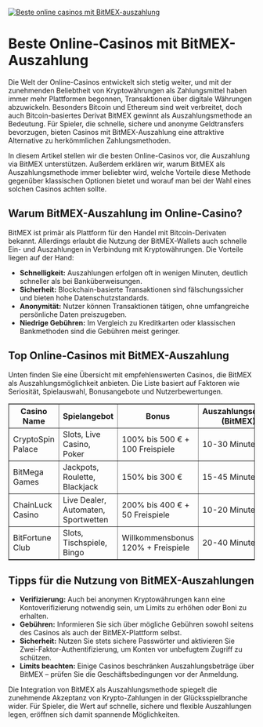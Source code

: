[![Beste online casinos mit BitMEX-auszahlung](https://123-caf.pages.dev/gitsignup.png)](https://vrmoo.ru/Bt82HjjY)

<h1>Beste Online-Casinos mit BitMEX-Auszahlung</h1>  <p>Die Welt der Online-Casinos entwickelt sich stetig weiter, und mit der zunehmenden Beliebtheit von Kryptowährungen als Zahlungsmittel haben immer mehr Plattformen begonnen, Transaktionen über digitale Währungen abzuwickeln. Besonders Bitcoin und Ethereum sind weit verbreitet, doch auch Bitcoin-basiertes Derivat BitMEX gewinnt als Auszahlungsmethode an Bedeutung. Für Spieler, die schnelle, sichere und anonyme Geldtransfers bevorzugen, bieten Casinos mit BitMEX-Auszahlung eine attraktive Alternative zu herkömmlichen Zahlungsmethoden.</p>  <p>In diesem Artikel stellen wir die besten Online-Casinos vor, die Auszahlung via BitMEX unterstützen. Außerdem erklären wir, warum BitMEX als Auszahlungsmethode immer beliebter wird, welche Vorteile diese Methode gegenüber klassischen Optionen bietet und worauf man bei der Wahl eines solchen Casinos achten sollte.</p>  <h2>Warum BitMEX-Auszahlung im Online-Casino?</h2>  <p>BitMEX ist primär als Plattform für den Handel mit Bitcoin-Derivaten bekannt. Allerdings erlaubt die Nutzung der BitMEX-Wallets auch schnelle Ein- und Auszahlungen in Verbindung mit Kryptowährungen. Die Vorteile liegen auf der Hand:</p>  <ul>   <li><strong>Schnelligkeit:</strong> Auszahlungen erfolgen oft in wenigen Minuten, deutlich schneller als bei Banküberweisungen.</li>   <li><strong>Sicherheit:</strong> Blockchain-basierte Transaktionen sind fälschungssicher und bieten hohe Datenschutzstandards.</li>   <li><strong>Anonymität:</strong> Nutzer können Transaktionen tätigen, ohne umfangreiche persönliche Daten preiszugeben.</li>   <li><strong>Niedrige Gebühren:</strong> Im Vergleich zu Kreditkarten oder klassischen Bankmethoden sind die Gebühren meist geringer.</li> </ul>  <h2>Top Online-Casinos mit BitMEX-Auszahlung</h2>  <p>Unten finden Sie eine Übersicht mit empfehlenswerten Casinos, die BitMEX als Auszahlungsmöglichkeit anbieten. Die Liste basiert auf Faktoren wie Seriosität, Spielauswahl, Bonusangebote und Nutzerbewertungen.</p>  <table border="1" cellpadding="10" cellspacing="0">   <thead>     <tr>       <th>Casino Name</th>       <th>Spielangebot</th>       <th>Bonus</th>       <th>Auszahlungsdauer (BitMEX)</th>       <th>Mobile App</th>     </tr>   </thead>   <tbody>     <tr>       <td>CryptoSpin Palace</td>       <td>Slots, Live Casino, Poker</td>       <td>100% bis 500 € + 100 Freispiele</td>       <td>10-30 Minuten</td>       <td>iOS & Android</td>     </tr>     <tr>       <td>BitMega Games</td>       <td>Jackpots, Roulette, Blackjack</td>       <td>150% bis 300 €</td>       <td>15-45 Minuten</td>       <td>Web-App</td>     </tr>     <tr>       <td>ChainLuck Casino</td>       <td>Live Dealer, Automaten, Sportwetten</td>       <td>200% bis 400 € + 50 Freispiele</td>       <td>10-20 Minuten</td>       <td>Android</td>     </tr>     <tr>       <td>BitFortune Club</td>       <td>Slots, Tischspiele, Bingo</td>       <td>Willkommensbonus 120% + Freispiele</td>       <td>20-40 Minuten</td>       <td>iOS</td>     </tr>   </tbody> </table>  <h2>Tipps für die Nutzung von BitMEX-Auszahlungen</h2>  <ul>   <li><strong>Verifizierung:</strong> Auch bei anonymen Kryptowährungen kann eine Kontoverifizierung notwendig sein, um Limits zu erhöhen oder Boni zu erhalten.</li>   <li><strong>Gebühren:</strong> Informieren Sie sich über mögliche Gebühren sowohl seitens des Casinos als auch der BitMEX-Plattform selbst.</li>   <li><strong>Sicherheit:</strong> Nutzen Sie stets sichere Passwörter und aktivieren Sie Zwei-Faktor-Authentifizierung, um Konten vor unbefugtem Zugriff zu schützen.</li>   <li><strong>Limits beachten:</strong> Einige Casinos beschränken Auszahlungsbeträge über BitMEX – prüfen Sie die Geschäftsbedingungen vor der Anmeldung.</li> </ul>  <p>Die Integration von BitMEX als Auszahlungsmethode spiegelt die zunehmende Akzeptanz von Krypto-Zahlungen in der Glücksspielbranche wider. Für Spieler, die Wert auf schnelle, sichere und flexible Auszahlungen legen, eröffnen sich damit spannende Möglichkeiten.</p>